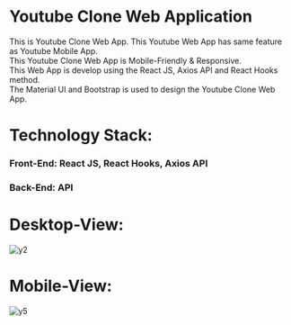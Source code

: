# Youtube Clone Web Application

This is Youtube Clone Web App. This Youtube Web App has same feature as Youtube Mobile App.<br/>
This Youtube Clone Web App is Mobile-Friendly & Responsive.<br/>
This Web App is develop using the React JS, Axios API and React Hooks method.<br/>
The Material UI and Bootstrap is used to design the Youtube Clone Web App. <br/>


# Technology Stack:<br/>
### Front-End: React JS, React Hooks, Axios API  <br/>
### Back-End: API

# Desktop-View: <br/>
![y2](https://user-images.githubusercontent.com/75468692/128826405-6dbe508f-da78-4937-af69-96c146bec914.PNG)
<br/>
# Mobile-View: <br/> 
![y5](https://user-images.githubusercontent.com/75468692/128829730-98460dbd-3da9-4a99-a4c6-3f1d100e3652.png)



